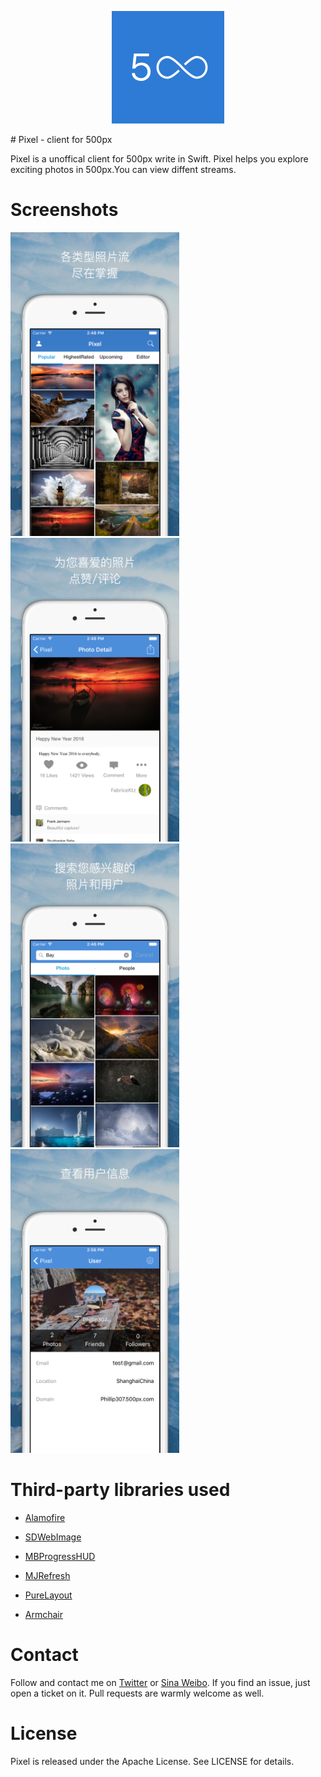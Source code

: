 <p align="center">
<img src="./screenshots/appIcon.png" alt="screenshot" title="screenshot" width="180"  />
</p>
# Pixel - client for 500px

Pixel is a unoffical client for 500px write in Swift. Pixel helps you explore exciting photos in 500px.You can view diffent streams.

# Screenshots
<img src="./screenshots/01.png" alt="screenshot" title="screenshot" width="270" height="486" />
<img src="screenshots/02.png" alt="screenshot" title="screenshot" width="270" height="486" /> 
<img src="screenshots/03.png" alt="screenshot" title="screenshot" width="270" height="486" /> 
<img src="screenshots/04.png" alt="screenshot" title="screenshot" width="270" height="486" />  

# Third-party libraries used

+ [Alamofire](https://github.com/Alamofire/Alamofire)

+ [SDWebImage](https://github.com/rs/SDWebImage)

+ [MBProgressHUD](https://github.com/jdg/MBProgressHUD)

+ [MJRefresh](https://github.com/CoderMJLee/MJRefresh)

+ [PureLayout](https://github.com/PureLayout/PureLayout)

+ [Armchair](https://github.com/UrbanApps/Armchair)



# Contact 
Follow and contact me on [Twitter](https://twitter.com/debitosou) or [Sina Weibo](http://www.weibo.com/isongfei). If you find an issue, just open a ticket on it. Pull requests are warmly welcome as well.

# License

Pixel is released under the Apache License. See LICENSE for details.


